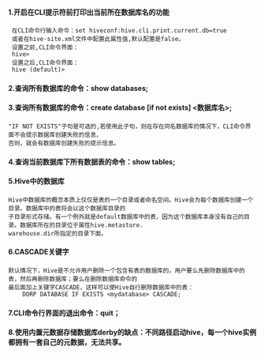 #### 1.开启在CLI提示符前打印出当前所在数据库名的功能
```
 在CLI命令行输入命令：set hiveconf:hive.cli.print.current.db=true
 或者在hive-site.xml文件中配置此属性值,默认配置是false。
 设置之前,CLI命令界面：
 hive> 
 设置之后,CLI命令界面：
 hive (default)> 
```

#### 2.查询所有数据库的命令：show databases;

#### 3.查询所有数据库的命令：create database [if not exists] <数据库名>;
```
"IF NOT EXISTS"子句是可选的,若使用此子句，则在存在同名数据库的情况下，CLI命令界面不会提示数据库创建失败的信息，
否则，就会有数据库创建失败的提示信息。
```

#### 4.查询当前数据库下所有数据表的命令：show tables;

#### 5.Hive中的数据库
```
Hive中数据库的概念本质上仅仅是表的一个目录或者命名空间。Hive会为每个数据库创建一个目录。数据库中的表将会以这个数据库目录的
子目录形式存储。有一个例外就是default数据库中的表，因为这个数据库本身没有自己的目录。数据库所在的目录位于属性hive.metastore.
warehouse.dir所指定的目录下面。
```

#### 6.CASCADE关键字
```
默认情况下，Hive是不允许用户删除一个包含有表的数据库的。用户要么先删除数据库中的表，然后再删除数据库；要么在删除数据库命令的
最后面加上关键字CASCADE，这样可以使Hive自行删除数据库中的表：
    DORP DATABASE IF EXISTS <mydatabase> CASCADE;
```

#### 7.CLI命令行界面的退出命令：quit；

#### 8.使用内置元数据存储数据库derby的缺点：不同路径启动hive，每一个hive实例都拥有一套自己的元数据，无法共享。
